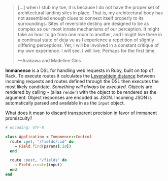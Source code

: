 > [...] when I stub my toe, it is because I do not have the proper set of architectural landing sites in place.
> That is, my architectural body has not assembled enough clues to connect itself properly to its surroundings.
> Sites of reversible destiny are designed to be as complex as our most innate mechanisms of our perception.
> It might take an hour to go from one room to another, and I might live there in a continual state of deja vu as I experience a repetition of slightly differing perceptions.
> Yet, I will be involved in a constant critique of my own experience.
> I will see.
> I will live.
> Perhaps for the first time.
>
> —Arakawa and Madeline Gins

**Immanence** is a DSL for handling web requests in Ruby, built on top of Rack. To execute routes it calculates the [Levenshtein distance](http://en.wikipedia.org/wiki/Levenshtein_distance) between incoming requests and routes defined through the DSL then executes the most likely candidate. *Something will always be executed.* Objects are rendered by calling `→` (alias `render`) with the object to be rendered as the argument. Object responses are encoded as JSON. Incoming JSON is automatically parsed and available in as the `input` object.

What does it mean to discard transparent precision in favor of immanent promiscuity?

```ruby
# encoding: UTF-8

class Application < Immanence::Control
  route :get, "/fields/:id" do
    → Field.find(params[:id])
  end

  route :post, "/fields" do
    → Field.create(input)
  end
end
```

